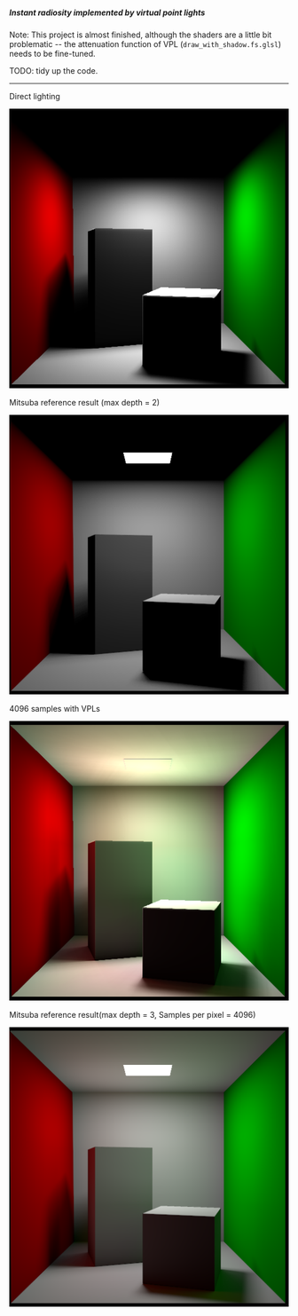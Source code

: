 ##### Instant radiosity implemented by virtual point lights

Note: This project is almost finished, although the shaders are a little bit problematic -- the attenuation function of VPL (`draw_with_shadow.fs.glsl`) needs to be fine-tuned.

TODO: tidy up the code.

-----

Direct lighting

![](results/direct-attenuation.png)

Mitsuba reference result (max depth = 2)

![](results/mitsuba-vpl-depth2.png)

4096 samples with VPLs

![](results/vpl-4096.png)

Mitsuba reference result(max depth = 3, Samples per pixel = 4096)

![](results/mitsuba-vpl-depth3.png)
